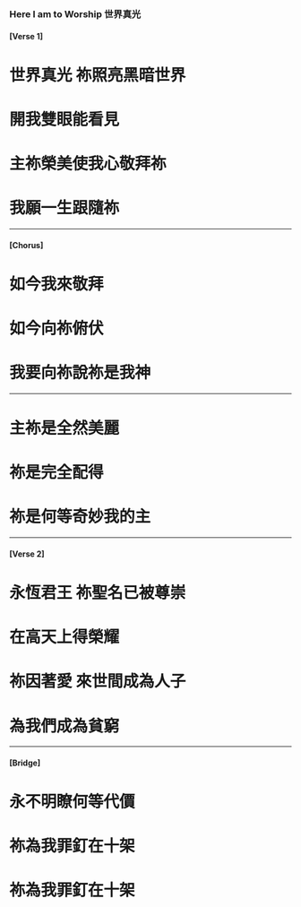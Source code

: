 ### Here I am to Worship 世界真光
#### [Verse 1]
# 世界真光   祢照亮黑暗世界
# 開我雙眼能看見
# 主祢榮美使我心敬拜祢    
# 我願一生跟隨祢
---

#### [Chorus]
# 如今我來敬拜      
# 如今向祢俯伏
# 我要向祢說祢是我神

---

# 主祢是全然美麗   
# 祢是完全配得
# 祢是何等奇妙我的主

---

#### [Verse 2]
# 永恆君王   祢聖名已被尊崇
# 在高天上得榮耀
# 祢因著愛   來世間成為人子  
# 為我們成為貧窮

---

#### [Bridge]
# 永不明瞭何等代價   
# 祢為我罪釘在十架
# 祢為我罪釘在十架

